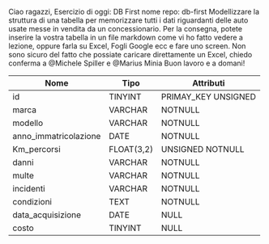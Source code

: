 Ciao ragazzi,
Esercizio di oggi: DB First
nome repo: db-first
Modellizzare la struttura di una tabella per memorizzare tutti i dati riguardanti delle auto usate messe in vendita da un concessionario.
Per la consegna, potete inserire la vostra tabella in un file markdown come vi ho fatto vedere a lezione, oppure farla su Excel, Fogli Google ecc e fare uno screen.
Non sono sicuro del fatto che possiate caricare direttamente un Excel, chiedo conferma a 
@Michele Spiller
 e 
@Marius Minia
Buon lavoro e a domani!

Nome | Tipo | Attributi
--| -- |--
id | TINYINT | PRIMAY_KEY UNSIGNED
marca | VARCHAR | NOTNULL
modello | VARCHAR | NOTNULL
anno_immatricolazione| DATE | NOTNULL
Km_percorsi | FLOAT(3,2) | UNSIGNED NOTNULL
danni | VARCHAR | NOTNULL
multe | VARCHAR | NOTNULL
incidenti | VARCHAR | NOTNULL
condizioni| TEXT   | NOTNULL
data_acquisizione | DATE | NULL
costo | TINYINT | NULL


